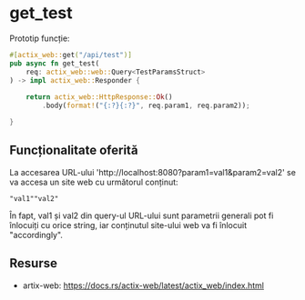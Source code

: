 # get_test

Prototip funcție:

```rs
#[actix_web::get("/api/test")]
pub async fn get_test(
    req: actix_web::web::Query<TestParamsStruct>
) -> impl actix_web::Responder {
    
    return actix_web::HttpResponse::Ok()
        .body(format!("{:?}{:?}", req.param1, req.param2));

}
```

## Funcționalitate oferită

La accesarea URL-ului 'http://localhost:8080?param1=val1&param2=val2' se va accesa un site web cu următorul conținut:
```
"val1""val2"
```
În fapt, val1 și val2 din query-ul URL-ului sunt parametrii generali pot fi înlocuiți cu orice string, iar conținutul site-ului web va fi înlocuit "accordingly".

## Resurse
 - artix-web: https://docs.rs/actix-web/latest/actix_web/index.html
